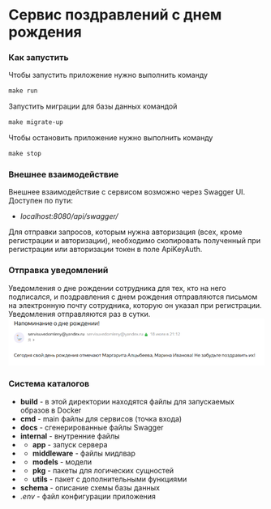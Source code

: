 # Сервис поздравлений с днем рождения
### Как запустить
Чтобы запустить приложение нужно выполнить команду
```makefile
make run
```
Запустить миграции для базы данных командой
```makefile
make migrate-up
```
Чтобы остановить приложение нужно выполнить команду
```makefile
make stop
```
### Внешнее взаимодействие
Внешнее взаимодействие с сервисом возможно через Swagger UI. Доступен по пути:  
* *localhost:8080/api/swagger/*  

Для отправки запросов, которым нужна авторизация (всех, кроме регистрации и авторизации), необходимо скопировать полученный при регистрации или авторизации токен в поле ApiKeyAuth.

### Отправка уведомлений
Уведомления о дне рождении сотрудника для тех, кто на него подписался, и поздравления с днем рождения отправляются письмом на электронную почту сотрудника, которую он указал при регистрации.  
Уведомления отправляются раз в сутки.
![img.png](img.png)
### Система каталогов
* **build** - в этой директории находятся файлы для запускаемых образов в Docker
* **cmd** - main файлы для сервисов (точка входа)
* **docs** - сгенерированные файлы Swagger
* **internal** - внутренние файлы
* * **app** - запуск сервера
* * **middleware** - файлы мидлвар
* * **models** - модели
* * **pkg** - пакеты для логических сущностей
* * **utils** - пакет с дополнительными функциями
* **schema** - описание схемы базы данных
* *.env* - файл конфигурации приложения
